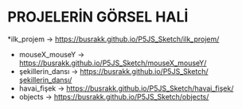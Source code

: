 # PROJELERİN GÖRSEL HALİ #

*ilk_projem         ->     https://busrakk.github.io/P5JS_Sketch/ilk_projem/       
* mouseX_mouseY      ->     https://busrakk.github.io/P5JS_Sketch/mouseX_mouseY/          
* şekillerin_dansı   ->     https://busrakk.github.io/P5JS_Sketch/şekillerin_dansı/
* havai_fişek        ->     https://busrakk.github.io/P5JS_Sketch/havai_fişek/
* objects            ->     https://busrakk.github.io/P5JS_Sketch/objects/
